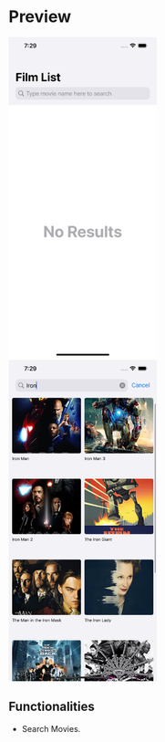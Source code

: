 # Preview

<img src="movie.png" width="260">&emsp;<img src="movie_search.png" width="260">


## Functionalities
- Search Movies.
